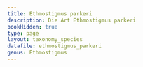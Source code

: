 ```yaml
---
title: Ethmostigmus parkeri
description: Die Art Ethmostigmus parkeri
bookHidden: true
type: page
layout: taxonomy_species
datafile: ethmostigmus_parkeri
genus: Ethmostigmus
---
```


